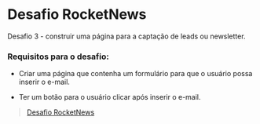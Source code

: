 # Desafio RocketNews

Desafio 3 - construir uma página para a captação de leads ou newsletter.

### Requisitos para o desafio:

* Criar uma página que contenha um formulário para que o usuário possa inserir o
e-mail.

* Ter um botão para o usuário clicar após inserir o e-mail.

> [Desafio RocketNews](https://tamirescalixto.github.io/DesafioRocketNews/)
